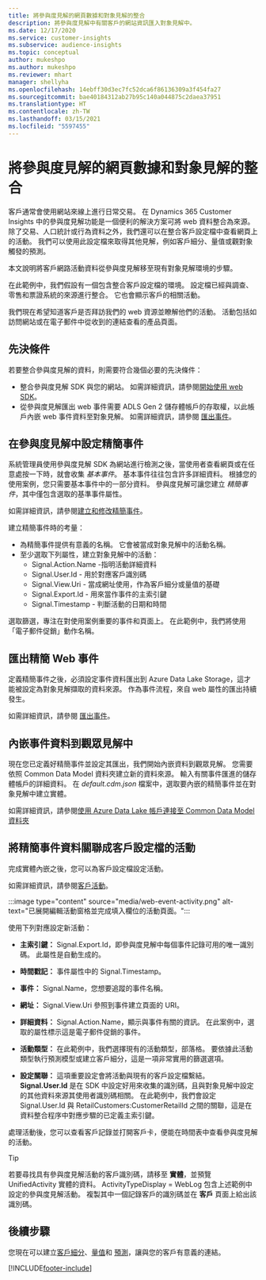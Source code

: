 ```yaml
---
title: 將參與度見解的網頁數據和對象見解的整合
description: 將參與度見解中有關客戶的網站資訊匯入對象見解中。
ms.date: 12/17/2020
ms.service: customer-insights
ms.subservice: audience-insights
ms.topic: conceptual
author: mukeshpo
ms.author: mukeshpo
ms.reviewer: mhart
manager: shellyha
ms.openlocfilehash: 14ebff30d3ec7fc52dca6f86136309a3f454fa27
ms.sourcegitcommit: bae40184312ab27b95c140a044875c2daea37951
ms.translationtype: HT
ms.contentlocale: zh-TW
ms.lasthandoff: 03/15/2021
ms.locfileid: "5597455"
---
```

# <a name="integrate-web-data-from-engagement-insights-with-audience-insights"></a>將參與度見解的網頁數據和對象見解的整合

客戶通常會使用網站來線上進行日常交易。 在 Dynamics 365 Customer Insights 中的參與度見解功能是一個便利的解決方案可將 web 資料整合為來源。 除了交易、人口統計或行為資料之外，我們還可以在整合客戶設定檔中查看網頁上的活動。 我們可以使用此設定檔來取得其他見解，例如客戶細分、量值或觀對象觸發的預測。

本文說明將客戶網路活動資料從參與度見解移至現有對象見解環境的步驟。

在此範例中，我們假設有一個包含整合客戶設定檔的環境。 設定檔已經與調查、零售和票證系統的來源進行整合。 它也會顯示客戶的相關活動。 

我們現在希望知道客戶是否拜訪我們的 web 資源並瞭解他們的活動。 活動包括如訪問網站或在電子郵件中從收到的連結查看的產品頁面。

## <a name="prerequisites"></a>先決條件

若要整合參與度見解的資料，則需要符合幾個必要的先決條件： 

- 整合參與度見解 SDK 與您的網站。 如需詳細資訊，請參閱[開始使用 web SDK](../engagement-insights/instrument-website.md)。
- 從參與度見解匯出 web 事件需要 ADLS Gen 2 儲存體帳戶的存取權，以此帳戶內嵌 web 事件資料至對象見解。 如需詳細資訊，請參閱 [匯出事件](../engagement-insights/export-events.md)。

## <a name="configure-refined-events-in-engagement-insights"></a>在參與度見解中設定精簡事件

系統管理員使用參與度見解 SDK 為網站進行檢測之後，當使用者查看網頁或在任意處按一下時，就會收集 *基本事件*。 基本事件往往包含許多詳細資料。 根據您的使用案例，您只需要基本事件中的一部分資料。 參與度見解可讓您建立 *精簡事件*，其中僅包含選取的基準事件屬性。     

如需詳細資訊，請參閱[建立和修改精簡事件](../engagement-insights/refined-events.md)。

建立精簡事件時的考量： 

- 為精簡事件提供有意義的名稱。 它會被當成對象見解中的活動名稱。
- 至少選取下列屬性，建立對象見解中的活動： 
    - Signal.Action.Name -指明活動詳細資料
    - Signal.User.Id - 用於對應客戶識別碼
    - Signal.View.Uri - 當成網址使用，作為客戶細分或量值的基礎
    - Signal.Export.Id - 用來當作事件的主索引鍵 <!-- system generated, do we need to list?-->
    - Signal.Timestamp - 判斷活動的日期和時間

選取篩選，專注在對使用案例重要的事件和頁面上。 在此範例中，我們將使用「電子郵件促銷」動作名稱。

## <a name="export-the-refined-web-events"></a>匯出精簡 Web 事件 

定義精簡事件之後，必須設定事件資料匯出到 Azure Data Lake Storage，這才能被設定為對象見解擷取的資料來源。 作為事件流程，來自 web 屬性的匯出持續發生。

如需詳細資訊，請參閱 [匯出事件](../engagement-insights/export-events.md)。

## <a name="ingest-event-data-to-audience-insights"></a>內嵌事件資料到觀眾見解中

現在您已定義好精簡事件並設定其匯出，我們開始內嵌資料到觀眾見解。 您需要依照 Common Data Model 資料夾建立新的資料來源。 輸入有關事件匯進的儲存體帳戶的詳細資料。 在 *default.cdm.json* 檔案中，選取要內嵌的精簡事件並在對象見解中建立實體。

如需詳細資訊，請參閱[使用 Azure Data Lake 帳戶連接至 Common Data Model 資料夾](connect-common-data-model.md)


## <a name="relate-refined-event-data-as-an-activity-of-a-customer-profile"></a>將精簡事件資料關聯成客戶設定檔的活動

完成實體內嵌之後，您可以為客戶設定檔設定活動。

如需詳細資訊，請參閱[客戶活動](activities.md)。

:::image type="content" source="media/web-event-activity.png" alt-text="已展開編輯活動窗格並完成填入欄位的活動頁面。":::

使用下列對應設定新活動： 

- **主索引鍵：** Signal.Export.Id，即參與度見解中每個事件記錄可用的唯一識別碼。 此屬性是自動生成的。

- **時間戳記：** 事件屬性中的 Signal.Timestamp。

- **事件：** Signal.Name，您想要追蹤的事件名稱。

- **網址：** Signal.View.Uri 參照到事件建立頁面的 URI。

- **詳細資料：** Signal.Action.Name，顯示與事件有關的資訊。 在此案例中，選取的屬性標示這是電子郵件促銷的事件。

- **活動類型：** 在此範例中，我們選擇現有的活動類型，部落格。 要依據此活動類型執行預測模型或建立客戶細分，這是一項非常實用的篩選選項。

- **設定關聯：** 這項重要設定會將活動與現有的客戶設定檔繫結。 **Signal.User.Id** 是在 SDK 中設定好用來收集的識別碼，且與對象見解中設定的其他資料來源其使用者識別碼相關。 在此範例中，我們會設定 Signal.User.Id 與 RetailCustomers:CustomerRetailId 之間的關聯，這是在資料整合程序中對應步驟的已定義主索引鍵。


處理活動後，您可以查看客戶記錄並打開客戶卡，便能在時間表中查看參與度見解的活動。 

> [!TIP]
> 若要尋找具有參與度見解活動的客戶識別碼，請移至 **實體**，並預覽 UnifiedActivity 實體的資料。 ActivityTypeDisplay = WebLog 包含上述範例中設定的參與度見解活動。 複製其中一個記錄客戶的識別碼並在 **客戶** 頁面上給出該識別碼。

## <a name="next-steps"></a>後續步驟

您現在可以建立[客戶細分](segments.md)、[量值](measures.md)和 [預測](predictions.md)，讓與您的客戶有意義的連結。


[!INCLUDE[footer-include](../includes/footer-banner.md)]